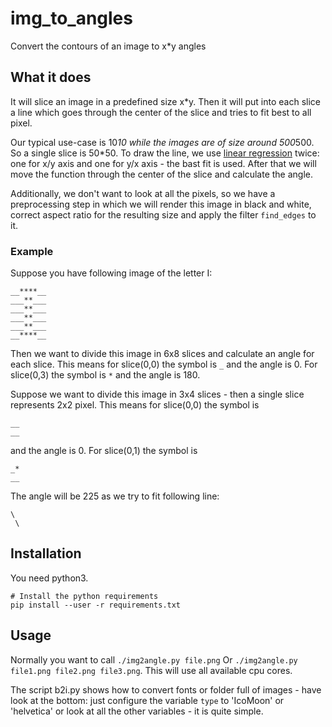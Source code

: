 # img_to_angles
Convert the contours of an image to x*y angles

## What it does

It will slice an image in a predefined size x*y. Then it will put into each slice a line which goes through the center of the slice and
tries to fit best to all pixel.

Our typical use-case is 10*10 while the images are of size around 500*500. So a single slice is 50*50. To draw the line, we use [linear regression](https://en.wikipedia.org/wiki/Polynomial_regression) twice: one for x/y axis and one for y/x axis - the bast fit is used. After that we will move the function through the center of the slice and calculate the angle.

Additionally, we don't want to look at all the pixels, so we have a preprocessing step in which we will render this image in black and
white, correct aspect ratio for the resulting size and apply the filter `find_edges` to it.

### Example

Suppose you have following image of the letter I:
```
__****__
___**___
___**___
___**___
___**___
__****__
```
Then we want to divide this image in 6x8 slices and calculate an angle for each slice.
This means for slice(0,0) the symbol is `_` and the angle is 0. For slice(0,3) the symbol is `*` and the angle is 180.

Suppose we want to divide this image in 3x4 slices - then a single slice represents 2x2 pixel. This means for slice(0,0) the symbol is
```
__
__
```
and the angle is 0. For slice(0,1) the symbol is
```
_*
__
```
The angle will be 225 as we try to fit following line:
```
\
 \
```

## Installation
You need python3.

```
# Install the python requirements
pip install --user -r requirements.txt
```

## Usage

Normally you want to call `./img2angle.py file.png`
Or `./img2angle.py file1.png file2.png file3.png`. This will use all available cpu cores.

The script b2i.py shows how to convert fonts or folder full of images - have look at the bottom: just configure the variable `type` to
'IcoMoon' or 'helvetica' or look at all the other variables - it is quite simple.
